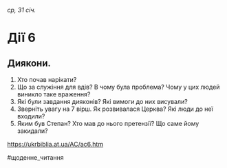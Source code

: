 
_ср, 31 січ._

# Дії 6

## Диякони.
1. Хто почав нарікати? 
2. Що за служіння для вдів? В чому була проблема? Чому у цих людей виникло таке враження?
3. Які були завдання дияконів? Які вимоги до них висували?
4. Зверніть увагу на 7 вірш. Як розвивалася Церква? Які люди до неї входили?
5. Яким був Степан? Хто мав до нього претензії? Що саме йому закидали?

https://ukrbiblia.at.ua/AC/ac6.htm 

#щоденне_читання
